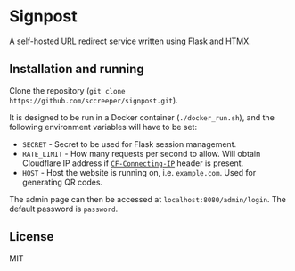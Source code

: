 # Signpost

A self-hosted URL redirect service written using Flask and HTMX.

## Installation and running

Clone the repository (`git clone https://github.com/sccreeper/signpost.git`).

It is designed to be run in a Docker container (`./docker_run.sh`), and the following environment variables will have to be set:

- `SECRET` - Secret to be used for Flask session management. 
- `RATE_LIMIT` - How many requests per second to allow. Will obtain Cloudflare IP address if [`CF-Connecting-IP`](https://developers.cloudflare.com/fundamentals/reference/http-headers/#cf-connecting-ip) header is present.
- `HOST` - Host the website is running on, i.e. `example.com`. Used for generating QR codes.

The admin page can then be accessed at `localhost:8080/admin/login`. The default password is `password`. 

## License 

MIT